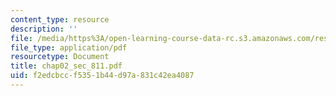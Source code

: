 ```yaml
---
content_type: resource
description: ''
file: /media/https%3A/open-learning-course-data-rc.s3.amazonaws.com/res-6-001-continuum-electromechanics-spring-2009/f2edcbccf5351b44d97a831c42ea4087_chap02_sec_811.pdf
file_type: application/pdf
resourcetype: Document
title: chap02_sec_811.pdf
uid: f2edcbcc-f535-1b44-d97a-831c42ea4087
---
```

